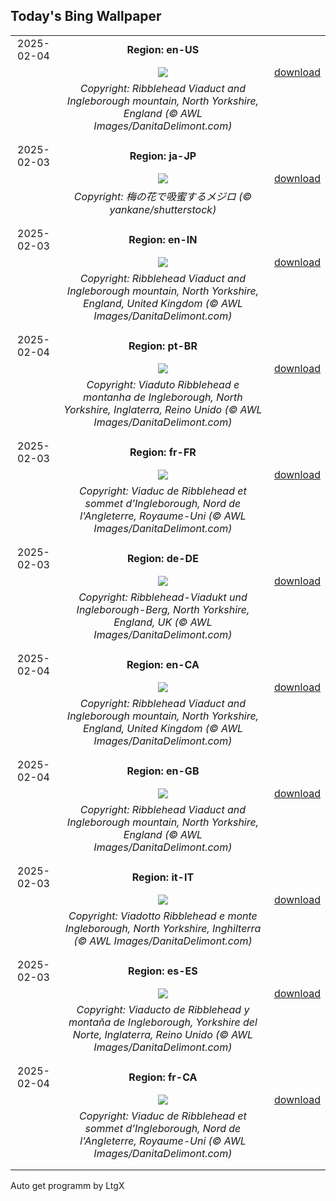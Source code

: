 ## Today's Bing Wallpaper
|      |      |      |
| :----: | :----: | :----: |
|2025-02-04|**Region: en-US**||
||![](https://www.bing.com/th?id=OHR.RibbleheadViaduct_EN-US0244245382_UHD.jpg&pid=hp&w=1152&h=648&rs=1&c=4)| [download](https://www.bing.com/th?id=OHR.RibbleheadViaduct_EN-US0244245382_UHD.jpg)|
||*Copyright: Ribblehead Viaduct and Ingleborough mountain, North Yorkshire, England (© AWL Images/DanitaDelimont.com)*
||
|||
|2025-02-03|**Region: ja-JP**||
||![](https://www.bing.com/th?id=OHR.Risshun2025_JA-JP6529014440_UHD.jpg&pid=hp&w=1152&h=648&rs=1&c=4)| [download](https://www.bing.com/th?id=OHR.Risshun2025_JA-JP6529014440_UHD.jpg)|
||*Copyright: 梅の花で吸蜜するメジロ (© yankane/shutterstock)*
||
|||
|2025-02-03|**Region: en-IN**||
||![](https://www.bing.com/th?id=OHR.RibbleheadViaduct_EN-IN3282548733_UHD.jpg&pid=hp&w=1152&h=648&rs=1&c=4)| [download](https://www.bing.com/th?id=OHR.RibbleheadViaduct_EN-IN3282548733_UHD.jpg)|
||*Copyright: Ribblehead Viaduct and Ingleborough mountain, North Yorkshire, England, United Kingdom (© AWL Images/DanitaDelimont.com)*
||
|||
|2025-02-04|**Region: pt-BR**||
||![](https://www.bing.com/th?id=OHR.RibbleheadViaduct_PT-BR4711325256_UHD.jpg&pid=hp&w=1152&h=648&rs=1&c=4)| [download](https://www.bing.com/th?id=OHR.RibbleheadViaduct_PT-BR4711325256_UHD.jpg)|
||*Copyright: Viaduto Ribblehead e montanha de Ingleborough, North Yorkshire, Inglaterra, Reino Unido (© AWL Images/DanitaDelimont.com)*
||
|||
|2025-02-03|**Region: fr-FR**||
||![](https://www.bing.com/th?id=OHR.RibbleheadViaduct_FR-FR4663739053_UHD.jpg&pid=hp&w=1152&h=648&rs=1&c=4)| [download](https://www.bing.com/th?id=OHR.RibbleheadViaduct_FR-FR4663739053_UHD.jpg)|
||*Copyright: Viaduc de Ribblehead et sommet d’Ingleborough, Nord de l'Angleterre, Royaume-Uni (© AWL Images/DanitaDelimont.com)*
||
|||
|2025-02-03|**Region: de-DE**||
||![](https://www.bing.com/th?id=OHR.RibbleheadViaduct_DE-DE0601273840_UHD.jpg&pid=hp&w=1152&h=648&rs=1&c=4)| [download](https://www.bing.com/th?id=OHR.RibbleheadViaduct_DE-DE0601273840_UHD.jpg)|
||*Copyright: Ribblehead-Viadukt und Ingleborough-Berg, North Yorkshire, England, UK (© AWL Images/DanitaDelimont.com)*
||
|||
|2025-02-04|**Region: en-CA**||
||![](https://www.bing.com/th?id=OHR.RibbleheadViaduct_EN-CA3107714600_UHD.jpg&pid=hp&w=1152&h=648&rs=1&c=4)| [download](https://www.bing.com/th?id=OHR.RibbleheadViaduct_EN-CA3107714600_UHD.jpg)|
||*Copyright: Ribblehead Viaduct and Ingleborough mountain, North Yorkshire, England, United Kingdom (© AWL Images/DanitaDelimont.com)*
||
|||
|2025-02-04|**Region: en-GB**||
||![](https://www.bing.com/th?id=OHR.RibbleheadViaduct_EN-GB1298957029_UHD.jpg&pid=hp&w=1152&h=648&rs=1&c=4)| [download](https://www.bing.com/th?id=OHR.RibbleheadViaduct_EN-GB1298957029_UHD.jpg)|
||*Copyright: Ribblehead Viaduct and Ingleborough mountain, North Yorkshire, England (© AWL Images/DanitaDelimont.com)*
||
|||
|2025-02-03|**Region: it-IT**||
||![](https://www.bing.com/th?id=OHR.RibbleheadViaduct_IT-IT3273904446_UHD.jpg&pid=hp&w=1152&h=648&rs=1&c=4)| [download](https://www.bing.com/th?id=OHR.RibbleheadViaduct_IT-IT3273904446_UHD.jpg)|
||*Copyright: Viadotto Ribblehead e monte Ingleborough, North Yorkshire, Inghilterra (© AWL Images/DanitaDelimont.com)*
||
|||
|2025-02-03|**Region: es-ES**||
||![](https://www.bing.com/th?id=OHR.RibbleheadViaduct_ES-ES5419364772_UHD.jpg&pid=hp&w=1152&h=648&rs=1&c=4)| [download](https://www.bing.com/th?id=OHR.RibbleheadViaduct_ES-ES5419364772_UHD.jpg)|
||*Copyright: Viaducto de Ribblehead y montaña de Ingleborough, Yorkshire del Norte, Inglaterra, Reino Unido (© AWL Images/DanitaDelimont.com)*
||
|||
|2025-02-04|**Region: fr-CA**||
||![](https://www.bing.com/th?id=OHR.RibbleheadViaduct_FR-CA7176711694_UHD.jpg&pid=hp&w=1152&h=648&rs=1&c=4)| [download](https://www.bing.com/th?id=OHR.RibbleheadViaduct_FR-CA7176711694_UHD.jpg)|
||*Copyright: Viaduc de Ribblehead et sommet d’Ingleborough, Nord de l'Angleterre, Royaume-Uni (© AWL Images/DanitaDelimont.com)*
||
|||

Auto get programm by LtgX
